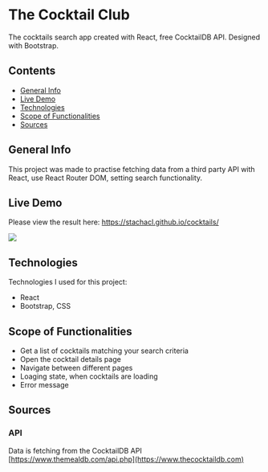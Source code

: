 # The Cocktail Club

The cocktails search app created with React, free CocktailDB API. 
Designed with Bootstrap.

## Contents
* [General Info](#general-info)
* [Live Demo](#live-demo)
* [Technologies](#technologies)
* [Scope of Functionalities](#scope-of-functionalities)
* [Sources](#sources)

## General Info
This project was made to practise fetching data from a third party API with React, use React Router DOM, setting search functionality.

## Live Demo
Please view the result here:
https://stachacl.github.io/cocktails/

<img src="https://ik.imagekit.io/stcl/github/Screen_Shot_cocktails_J6klTqg61.png?ik-sdk-version=javascript-1.4.3&updatedAt=1664511476112">

## Technologies
Technologies I used for this project:
- React 
- Bootstrap, CSS


## Scope of Functionalities
- Get a list of cocktails matching your search criteria
- Open the cocktail details page
- Navigate between different pages
- Loaging state, when cocktails are loading
- Error message

## Sources

### API 
Data is fetching from the CocktailDB API [https://www.themealdb.com/api.php](https://www.thecocktaildb.com)



